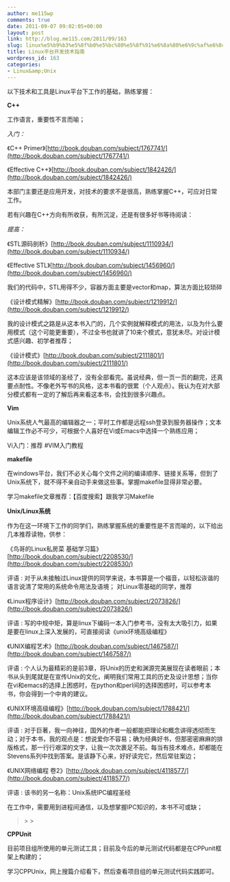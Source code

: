 ```yaml
---
author: me115wp
comments: true
date: 2011-09-07 09:02:05+00:00
layout: post
link: http://blog.me115.com/2011/09/163
slug: linux%e5%b9%b3%e5%8f%b0%e5%bc%80%e5%8f%91%e6%8a%80%e6%9c%af%e6%8c%87%e5%8d%97
title: Linux平台开发技术指南
wordpress_id: 163
categories:
- Linux&amp;Unix
---
```


以下技术和工具是Linux平台下工作的基础，熟练掌握：

 

 

**C++**

 

工作语言，重要性不言而喻；

 

_入门：_

 

《C++ Primer》[http://book.douban.com/subject/1767741/](http://book.douban.com/subject/1767741/)

 

《Effective C++》[http://book.douban.com/subject/1842426/](http://book.douban.com/subject/1842426/)

 

本部门主要还是应用开发，对技术的要求不是很高，熟练掌握C++，可应对日常工作。

 

若有兴趣在C++方向有所收获，有所沉淀，还是有很多好书等待阅读：

 

_提高：_

 

《STL源码剖析》[http://book.douban.com/subject/1110934/](http://book.douban.com/subject/1110934/)

 

《Effective STL》[http://book.douban.com/subject/1456960/](http://book.douban.com/subject/1456960/)

 

我们的代码中，STL用得不少，容器方面主要是vector和map，算法方面比较琐碎

 

《设计模式精解》[http://book.douban.com/subject/1219912/](http://book.douban.com/subject/1219912/)

 

我的设计模式之路是从这本书入门的，几个实例就解释模式的用法，以及为什么要用模式（这个可能更重要），不过全书也就讲了10来个模式，意犹未尽。对设计模式感兴趣、初学者推荐；

 

《设计模式》[http://book.douban.com/subject/2111801/](http://book.douban.com/subject/2111801/)

 

这本应该是该领域的圣经了，没有全部看完。虽说经典，但一页一页的翻完，还真要点耐性。不像老外写书的风格，这本书看的很累（个人观点）。我认为在对大部分模式都有一定的了解后再来看这本书，会找到很多兴趣点。

 

 

**Vim**

 

Unix系统人气最高的编辑器之一；平时工作都是远程ssh登录到服务器操作；文本编辑工作必不可少，可根据个人喜好在Vi或Emacs中选择一个熟练应用；

 

Vi入门：推荐 #VIM入门教程

 

 

**makefile**

 

在windows平台，我们不必关心每个文件之间的编译顺序、链接关系等，但到了Unix系统下，就不得不亲自动手来做这些事。掌握makefile显得非常必要。

 

学习makefile文章推荐：【百度搜索】跟我学习Makefile

 

 

**Unix/Linux系统**

 

作为在这一环境下工作的同学们，熟练掌握系统的重要性是不言而喻的，以下给出几本推荐读物，供参：

 

《鸟哥的Linux私房菜 基础学习篇》[http://book.douban.com/subject/2208530/](http://book.douban.com/subject/2208530/)

 

评语 : 对于从未接触过Linux提供的同学来说，本书算是一个福音，以轻松诙谐的语言说清了常用的系统命令用法及语境； 对Linux零基础的同学，推荐

 

《Linux程序设计》[http://book.douban.com/subject/2073826/](http://book.douban.com/subject/2073826/)

 

评语 : 写的中规中矩，算是linux下编码一本入门参考书，没有太大吸引力，如果是要在linux上深入发展的，可直接阅读《unix环境高级编程》

 

《UNIX编程艺术》[http://book.douban.com/subject/1467587/](http://book.douban.com/subject/1467587/)

 

评语 : 个人认为最精彩的是前3章，将Unix的历史和渊源完美展现在读者眼前；本书从头到尾就是在宣传Unix的文化，阐明我们常用工具的历史及设计思想；当你在vi和emacs的选择上困惑时，在python和perl间的选择困惑时，可以参考本书，你会得到一个中肯的建议。

 

《UNIX环境高级编程》[http://book.douban.com/subject/1788421/](http://book.douban.com/subject/1788421/)

 

评语 : 对于巨著，我一向神往，国外的作者一般都能把理论和概念讲得透彻而生动；对于本书，我的观点是：想说爱你不容易；确为经典好书，但那密密麻麻的排版格式，那一行行艰深的文字，让我一次次裹足不前。每当有技术难点，却都能在Stevens系列中找到答案。是该静下心来，好好读完它，然后常驻案边；

 

《UNIX网络编程 卷2》[http://book.douban.com/subject/4118577/](http://book.douban.com/subject/4118577/)

 

评语 : 该书的另一名称：Unix系统IPC编程圣经

 

在工作中，需要用到进程间通信，以及想掌握IPC知识的，本书不可或缺；

 

<blockquote>  
> 
> </blockquote>

 

**CPPUnit**

 

目前项目组所使用的单元测试工具；目前及今后的单元测试代码都是在CPPunit框架上构建的；

 

学习CPPUnix，网上搜篇介绍看下，然后查看项目组的单元测试代码实践即可。
